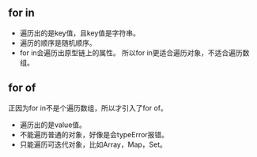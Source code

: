 ## for in
+ 遍历出的是key值，且key值是字符串。
+ 遍历的顺序是随机顺序。
+ for in会遍历出原型链上的属性。
所以for in更适合遍历对象，不适合遍历数组。
## for of
正因为for in不是个遍历数组，所以才引入了for of。
+ 遍历出的是value值。
+ 不能遍历普通的对象，好像是会typeError报错。
+ 只能遍历可迭代对象，比如Array，Map，Set。
